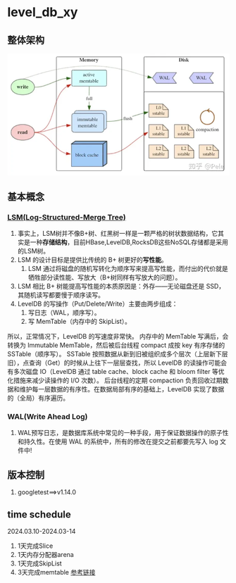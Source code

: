 # level_db_xy
## 整体架构
![Alt text](img/structure.png)
## 基本概念
### [LSM(Log-Structured-Merge Tree)](https://cloud.tencent.com/developer/article/1143750)
1. 事实上，LSM树并不像B+树、红黑树一样是一颗严格的树状数据结构，它其实是一种**存储结构**，目前HBase,LevelDB,RocksDB这些NoSQL存储都是采用的LSM树。
2. LSM 的设计目标是提供比传统的 B+ 树更好的**写性能**。
   1. LSM 通过将磁盘的随机写转化为顺序写来提高写性能，而付出的代价就是牺牲部分读性能、写放大（B+树同样有写放大的问题）。
3. LSM 相比 B+ 树能提高写性能的本质原因是：外存——无论磁盘还是 SSD，其随机读写都要慢于顺序读写。
4. LevelDB 的写操作（Put/Delete/Write）主要由两步组成：
   1. 写日志（WAL，顺序写）。
   2. 写 MemTable（内存中的 SkipList）。

所以，正常情况下，LevelDB 的写速度非常快。
内存中的 MemTable 写满后，会转换为 Immutable MemTable，然后被后台线程 compact 成按 key 有序存储的 SSTable（顺序写）。
SSTable 按照数据从新到旧被组织成多个层次（上层新下层旧），点查询（Get）的时候从上往下一层层查找，所以 LevelDB 的读操作可能会有多次磁盘 IO（LevelDB 通过 table cache、block cache 和 bloom filter 等优化措施来减少读操作的 I/O 次数）。
后台线程的定期 compaction 负责回收过期数据和维护每一层数据的有序性。在数据局部有序的基础上，LevelDB 实现了数据的（全局）有序遍历。

### WAL(Write Ahead Log)
1. WAL预写日志，是数据库系统中常见的一种手段，用于保证数据操作的原子性和持久性。在使用 WAL 的系统中，所有的修改在提交之前都要先写入 log 文件中!

## 版本控制
1. googletest==>v1.14.0
## time schedule
2024.03.10-2024.03-14
1. 1天完成Slice
2. 1天内存分配器arena
3. 1天完成SkipList
4. 3天完成memtable [参考链接](https://cloud.tencent.com/developer/article/1625049)
